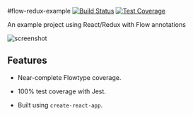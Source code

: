 #flow-redux-example [![Build Status](https://travis-ci.org/etcinit/flow-redux-example.svg?branch=master)](https://travis-ci.org/etcinit/flow-redux-example) [![Test Coverage](https://codeclimate.com/github/etcinit/flow-redux-example/badges/coverage.svg)](https://codeclimate.com/github/etcinit/flow-redux-example/coverage)

An example project using React/Redux with Flow annotations

![screenshot](http://imgur.com/70MziCV.jpg)

## Features

- Near-complete Flowtype coverage.

- 100% test coverage with Jest.

- Built using `create-react-app`.
